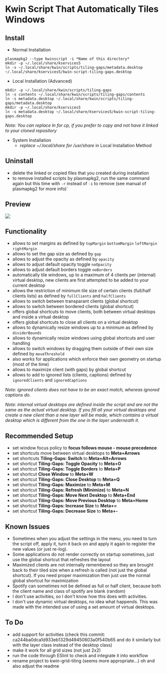 # Kwin Script That Automatically Tiles Windows

## Install

- Normal Installation

```
plasmapkg2 --type kwinscript -i *Name of this directory*
mkdir -p ~/.local/share/kservices5
ln -s ~/.local/share/kwin/scripts/tiling-gaps/metadata.desktop ~/.local/share/kservices5/kwin-script-tiling-gaps.desktop
```

- Local Installation (Advanced)

```
mkdir -p ~/.local/share/kwin/scripts/tiling-gaps
ln -s contents ~/.local/share/kwin/scripts/tiling-gaps/contents
ln -s metadata.desktop ~/.local/share/kwin/scripts/tiling-gaps/metadata.desktop
mkdir -p ~/.local/share/kservices5
ln -s metadata.desktop ~/.local/share/kservices5/kwin-script-tiling-gaps.desktop
```

*Note: You can replace ln for cp, if you prefer to copy and not have it linked to your cloned repository*

- System Installation
  - *replace ~/.local/share for /usr/share* in Local Installation Method

## Uninstall  

- delete the linked or copied files that you created during installation 
- to remove installed scripts by plasmapkg2, run the same command again but this time with `-r` instead of `-i` to remove (see manual of plasmapkg2 for more info)`

## Preview
![](preview/tiling-gaps.gif)

## Functionality
- allows to set margins as defined by `topMargin` `bottomMargin` `leftMargin` `rightMargin`
- allows to set the gap size as defined by `gap`
- allows to adjust the opacity as defined by `opacity`
- allows to adjust default opacity toggle `noOpacity`
- allows to adjust default borders toggle `noBorders`
- automatically tile windows, up to a maximum of 4 clients per (internal) virtual desktop, new clients are first attempted to be added to your current desktop
- allows the restriction of minimum tile size of certain clients (full/half clients lists) as defined by `fullClients` and `halfClients`
- allows to switch between transparant clients (global shortcut)
- allows to switch between bordered clients (global shortcut)
- offers global shortcuts to move clients, both between virtual desktops and inside a virtual desktop
- offers global shortcuts to close all clients on a virtual desktop
- allows to dynamically resize windows up to a minimum as defined by `dividerBounds`
- allows to dynamically resize windows using global shortcuts and user handling
- allows to switch windows by dragging them outside of their own size defined by `moveThreshold`
- also works for applications which enforce their own geometry on startup (most of the time)
- allows to maximize client (with gaps) by global shortcut
- allows to add to ignored lists (clients, captions) defined by `ignoredClients` and `ignoredCaptions`

*Note: ignored clients does not have to be an exact match, whereas ignored captions do.*

*Note: internal virtual desktops are defined inside the script and are not the same as the actual virtual desktop. If you fill all your virtual desktops and create a new client than a new layer will be made, which contains a virtual desktop which is different from the one in the layer underneath it.*

## Recommended Setup
- set window focus policy to **focus follows mouse - mouse precedence**
- set shortcuts move between virtual desktops to **Meta+Arrows**
- set shortcuts **Tiling-Gaps: Switch** to **Meta+Alt+Arrows**
- set shortcut **Tiling-Gaps: Toggle Opacity** to **Meta+O**
- set shortcut **Tiling-Gaps: Toggle Borders** to **Meta+P**
- set shortcut **Close Window** to **Meta+W**
- set shortcut **Tiling-Gaps: Close Desktop** to **Meta+Q**
- set shortcut **Tiling-Gaps: Maximize** to **Meta+M**
- set shortcut **Tiling-Gaps: Refresh (Minimize)** to **Meta+N**
- set shortcut **Tiling-Gaps: Move Next Desktop** to **Meta+End**
- set shortcut **Tiling-Gaps: Move Previous Desktop** to **Meta+Home**
- set shortcut **Tiling-Gaps: Increase Size** to **Meta+=**
- set shortcut **Tiling-Gaps: Decrease Size** to **Meta+-**

## Known Issues
- Sometimes when you adjust the settings in the menu, you need to turn the script off, apply it, turn it back on and apply it again to register the new values (or just re-log).
- Some applications do not render correctly on startup sometimes, just use the global shortcut that refreshes the layout
- Maximized clients are not internally remembered so they are brought back to their tiled size when a refresh is called (not just the global shortcut). If you need proper maximization then just use the normal global shortcut for maximization
- Spotify can sometimes not be defined as full or half client, because both the client name and class of spotify are blank (random)
- I don't use activities, so I don't know how this does with activities.
- I don't use dynamic virtual desktops, no idea what happends. This was made with the intended use of using a set amount of virtual desktops.

## To Do
- add support for activities (check this commit: ca244ba0dca1d933eb1329d49450603a0f540b65 and do it similarly but with the layer class instead of the desktop class)
- make it work for all grid sizes (not just 2x2)
- run the code through ESlint to check and integrate it into workflow
- rename project to kwin-grid-tiling (seems more appropriate...) oh and also adjust the readme
